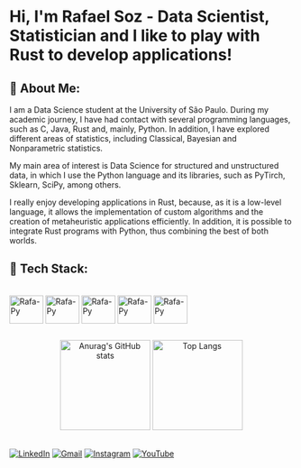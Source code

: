 # Hi, I'm Rafael Soz - Data Scientist, Statistician and I like to play with Rust to develop applications!

## 🔎 About Me:
I am a Data Science student at the University of São Paulo. During my academic journey, I have had contact with several programming languages, such as C, Java, Rust and, mainly, Python. In addition, I have explored different areas of statistics, including Classical, Bayesian and Nonparametric statistics.

My main area of ​​interest is Data Science for structured and unstructured data, in which I use the Python language and its libraries, such as PyTirch, Sklearn, SciPy, among others.

I really enjoy developing applications in Rust, because, as it is a low-level language, it allows the implementation of custom algorithms and the creation of metaheuristic applications efficiently. In addition, it is possible to integrate Rust programs with Python, thus combining the best of both worlds.

## 🤖 Tech Stack:
<div style="display> inlineblock"><br>
  <img align="center" alt="Rafa-Py" height="50" width="60" src="https://cdn.jsdelivr.net/gh/devicons/devicon@latest/icons/python/python-original.svg">
  <img align="center" alt="Rafa-Py" height="50" width="60" src="https://cdn.jsdelivr.net/gh/devicons/devicon@latest/icons/jupyter/jupyter-original-wordmark.svg"> 
  <img align="center" alt="Rafa-Py" height="50" width="60" src="https://cdn.jsdelivr.net/gh/devicons/devicon@latest/icons/rust/rust-original.svg">          
  <img align="center" alt="Rafa-Py" height="50" width="60" src="https://cdn.jsdelivr.net/gh/devicons/devicon@latest/icons/pytorch/pytorch-original.svg">
  <img align="center" alt="Rafa-Py" height="50" width="60" src="https://cdn.jsdelivr.net/gh/devicons/devicon@latest/icons/scikitlearn/scikitlearn-original.svg">
</div>

##
<div align="center">
  <img height="160em" src="https://github-readme-stats.vercel.app/api?username=rafaelsoz&show_icons=true&theme=dracula" alt="Anurag's GitHub stats" />
  <img height="160em" src="https://github-readme-stats.vercel.app/api/top-langs/?username=rafaelsoz&layout=compact&theme=dracula" alt="Top Langs" />
</div>

## 
[![LinkedIn](https://img.shields.io/badge/linkedin-%230077B5.svg?style=for-the-badge&logo=linkedin&logoColor=white)](https://www.linkedin.com/in/rafael-soz-aa0167211/)
[![Gmail](https://img.shields.io/badge/Gmail-D14836?style=for-the-badge&logo=gmail&logoColor=white)](mailto:rafaels.souzasilv@gmail.com)
[![Instagram](https://img.shields.io/badge/Instagram-%23E4405F.svg?style=for-the-badge&logo=Instagram&logoColor=white)](https://www.instagram.com/rafaelsoz_/)
[![YouTube](https://img.shields.io/badge/YouTube-%23FF0000.svg?style=for-the-badge&logo=YouTube&logoColor=white)](https://www.youtube.com/channel/UCw2a5_Crs1SUWCaq4I_Bm7g)

<!---
Rafaelsoz/Rafaelsoz is a ✨ special ✨ repository because its `README.md` (this file) appears on your GitHub profile.
You can click the Preview link to take a look at your changes.
--->
